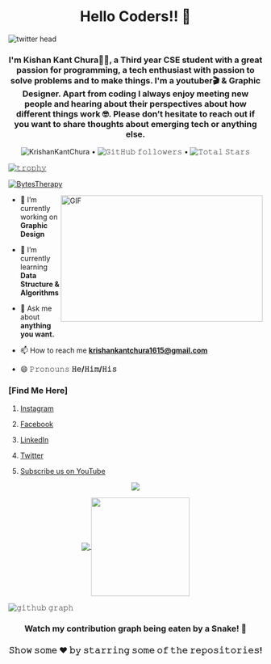 <h1 align="center">Hello Coders!! 👋</h1>

![twitter head](https://user-images.githubusercontent.com/70385488/147853861-a67c8643-ff0f-451c-943f-db4e5589e4ee.png)

<h3 align="center">I'm Kishan Kant Chura🙋‍♂️, a Third year CSE student with a great passion for programming, a tech enthusiast with passion to solve problems and to make things. I'm a youtuber🎬 & Graphic Designer. Apart from coding I always enjoy meeting new people and hearing about their perspectives about how different things work 🤓. Please don’t hesitate to reach out if you want to share thoughts about emerging tech or anything else.</h3>


<p align="center">
  <img src="https://komarev.com/ghpvc/?username=KrishanKantChura&label=Profile%20views&color=0e75b6&style=flat" alt="KrishanKantChura" /> • 
  <img alt="𝙶𝚒𝚝𝙷𝚞𝚋 𝚏𝚘𝚕𝚕𝚘𝚠𝚎𝚛𝚜" src="https://img.shields.io/github/followers/KrishanKantChura?label=Followers&style=social"> •   
  <img src="https://img.shields.io/github/stars/KrishanKantChura?label=Stars" alt="𝚃𝚘𝚝𝚊𝚕 𝚂𝚝𝚊𝚛𝚜">
</p>
<!-- <p align="center">
  <code>
    <img src="https://img.shields.io/badge/dynamic/json?label=Gitwar%20Profile%20Score&style=for-the badge&color=ee6f57&logo=github&logoColor=white&query=score&url=http%3A%2F%2Fgitwar-jayant.herokuapp.com%2Fapi%2FKrishanKantChura" alt="𝙶𝚒𝚝𝚑𝚞𝚋 𝙿𝚛𝚘𝚏𝚒𝚕𝚎 𝚂𝚌𝚘𝚛𝚎">
  </code>
</p> -->


[![𝚝𝚛𝚘𝚙𝚑𝚢](https://github-profile-trophy.vercel.app/?username=KrishanKantChura&column=8&margin-w=15&margin-h=15&no-bg=true&no-frame=true&theme=juicyfresh)](https://github.com/KrishanKantChura)

<p align="left"> <a href="https://twitter.com/BytesTherapy" target="blank"><img src="https://img.shields.io/twitter/follow/BytesTherapy?logo=twitter&style=for-the-badge" alt="BytesTherapy" /></a> </p>

<a target="_blank">
  <img align="right" height="250" width="400" alt="GIF" src="https://camo.githubusercontent.com/cae12fddd9d6982901d82580bdf321d81fb299141098ca1c2d4891870827bf17/68747470733a2f2f6d69726f2e6d656469756d2e636f6d2f6d61782f313336302f302a37513379765349765f7430696f4a2d5a2e676966">
</a>

- 🔭 I’m currently working on **Graphic Design**

- 🌱 I’m currently learning **Data Structure & Algorithms**

- 💬 Ask me about **anything you want.**

- 📫 How to reach me **krishankantchura1615@gmail.com**

- 😄 𝙿𝚛𝚘𝚗𝚘𝚞𝚗𝚜 **𝙷𝚎/𝙷𝚒𝚖/𝙷𝚒𝚜**

### [Find Me Here]
1. [Instagram](https://www.instagram.com/bytestherapy)

2. [Facebook](https://www.facebook.com/bytestherapy)

3. [LinkedIn](https://www.linkedin.com/KrishanKantChura)

4. [Twitter](https://www.twitter.com/BytesTherapy)

5. [Subscribe us on YouTube](https://www.youtube.com/c/BytesTherapy)

<p align="center">
  <a>
    <img align="center" src="https://github-readme-streak-stats.herokuapp.com/?user=KrishanKantChura&theme=dark&hide_border=true"/>
  </a>
</p>
<p align="center">
  <a href="https://github.com/KrishanKantChura">
    <img align="center" src="https://github-readme-stats.vercel.app/api?username=KrishanKantChura&show_icons=true&hide_border=true&title_color=94b4a4&amp&icon_color=FFFFFF&amp&text_color=FFFFFF&amp&bg_color=000000&count_private=true&include_all_commits=true"/>
  </a>
  <a href="https://github.com/KrishanKantChura">
    <img align="center" height="195px" src="https://github-readme-stats.vercel.app/api/top-langs/?username=KrishanKantChura&text_color=FFFFFF&bg_color=000000&title_color=94b4a4&langs_count=15&layout=compact&hide_border=true" />
  </a>
</p>

![𝚐𝚒𝚝𝚑𝚞𝚋 𝚐𝚛𝚊𝚙𝚑](https://activity-graph.herokuapp.com/graph?username=KrishanKantChura&theme=react-dark&hide_border=true&area=true)

<div align="center">

### Watch my contribution graph being eaten by a Snake! 🐍
  
</div>

<div align="center">
  
### 𝚂𝚑𝚘𝚠 𝚜𝚘𝚖𝚎 ❤️ 𝚋𝚢 𝚜𝚝𝚊𝚛𝚛𝚒𝚗𝚐 𝚜𝚘𝚖𝚎 𝚘𝚏 𝚝𝚑𝚎 𝚛𝚎𝚙𝚘𝚜𝚒𝚝𝚘𝚛𝚒𝚎𝚜!

</div>


